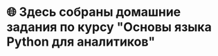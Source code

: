 # :globe_with_meridians: Здесь собраны домашние задания по курсу "Основы языка Python для аналитиков"
